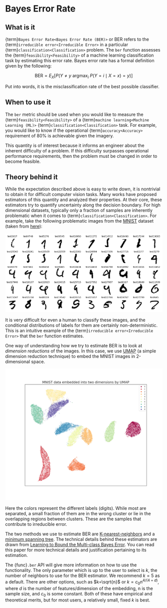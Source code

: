 # Bayes Error Rate

## What is it

{term}`Bayes Error Rate<Bayes Error Rate (BER)>` or BER refers to the
{term}`irreducible error<Irreducible Error>` in a particular
{term}`classification<Classification>` problem. The `ber` function assesses the
{term}`feasibility<Feasibility>` of a machine learning classification task by
estimating this error rate. Bayes error rate has a formal definition given by
the following:

$$\text{BER}= E_X[P(Y\neq y~{\operatorname{argmax}}_i~P(Y=i \mid X=x)=y)]$$

Put into words, it is the misclassification rate of the best possible classifier.

## When to use it

The `ber` metric should be used when you would like to measure the
{term}`feasibility<Feasibility>` of a
{term}`machine learning<Machine Learning (ML)>`
{term}`classification<Classification>` task.
For example, you would like to know if the operational
{term}`accuracy<Accuracy>` requirement of 80% is achievable given the imagery.

This quantity is of interest because it informs an engineer about the inherent
difficulty of a problem. If this difficulty surpasses operational performance
requirements, then the problem must be changed in order to become feasible.

## Theory behind it

While the expectation described above is easy to write down, it is nontrivial
to obtain it for difficult computer vision tasks. Many works have proposed
estimators of this quantity and analyzed their properties. At their core,
these estimators try to quantify uncertainty along the decision boundary. For
high dimensional datasets, typically only a fraction of samples are inherently
problematic when it comes to {term}`classification<Classification>`. For
example, take the following problematic images from the
[MNIST](https://en.wikipedia.org/wiki/MNIST_database) dataset (taken from
[here](https://www.kaggle.com/code/cdeotte/25-million-images-0-99757-mnist)):

![problem](../_static/images/reference/difficult.png)

It is very difficult for even a human to classify these images, and the
conditional distributions of labels for them are certainly non-deterministic.
This is an intuitive example of the
{term}`irreducible error<Irreducible Error>` that the `ber` function estimates.

One way of understanding how we try to estimate BER is to look at
*dimension reductions* of the images. In this case, we use
[UMAP](https://arxiv.org/abs/1802.03426) (a simple dimension reduction
technique) to embed the MNIST images in 2-dimensional space.

![embed](../_static/images/reference/UMAP.png)

Here the colors represent the different labels (digits). While most are
separated, a small fraction of them are in the wrong cluster or lie in the
overlapping regions between clusters. These are the samples that contribute to
irreducible error.

The two methods we use to estimate BER are [K-nearest-neighbors] and a
[minimum spanning tree]. The technical details behind these estimators are
drawn from [Learning to Bound the Multi-class Bayes Error]. You can read this
paper for more technical details and justification pertaining to its
estimation.

The {func}`.ber` API will give more information on how to use the
functionality. The only parameter which is up to the user to select is $k$, the
number of neighbors to use for the BER estimator. We recommend $k=5$ as a
default. There are other options, such as $k=\sqrt{n}$ or $k=c_0 n^{4/(4+d)}$,
where $d$ is the number of features/dimension of the embedding, n is the
sample size, and $c_0$ is some constant. Both of these have empirical and
theoretical merits, but for most users, a relatively small, fixed $k$ is best.

[K-nearest-neighbors]: https://en.wikipedia.org/wiki/K-nearest_neighbors_algorithm
[minimum spanning tree]: https://en.wikipedia.org/wiki/Minimum_spanning_tree
[Learning to Bound the Multi-class Bayes Error]: https://arxiv.org/abs/1811.06419
